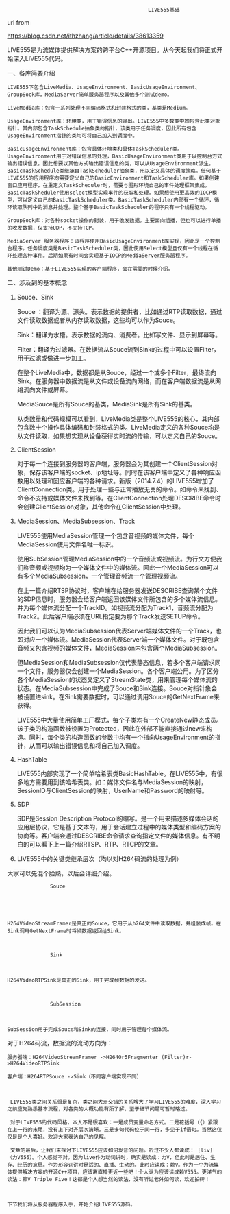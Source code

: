                                                   LIVE555基础

 
url from

https://blog.csdn.net/ithzhang/article/details/38613359


LIVE555是为流媒体提供解决方案的跨平台C++开源项目。从今天起我们将正式开始深入LIVE555代码。

 

一、各库简要介绍

    LIVE555下包含LiveMedia、UsageEnvironment、BasicUsageEnvironment、GroupSock库，MediaServer简单服务器程序以及其他多个测试demo。

    LiveMedia库：包含一系列处理不同编码格式和封装格式的类，基类是Medium。

    UsageEnvironment库：环境类，用于错误信息的输出。LIVE555中多数类中均包含此类对象指针。其内部包含TaskSchedule抽象类的指针，该类用于任务调度，因此所有包含UsageEnvironment指针的类均可将自己加入到调度中。

    BasicUsageEnvironment库：包含具体环境类和具体TaskScheduler类。UsageEnvironment用于对错误信息的处理，BasicUsageEnvironment类用于以控制台方式输出错误信息。因此想要以其他方式输出错误信息的类，可以从UsageEnvironment派生。BasicTaskSchedule类继承自TaskScheduler抽象类，用以定义具体的调度策略。任何基于LIVE555的应用程序均需要定义自己的BasicEnvironment和TaskScheduler库。如果创建窗口应用程序，在重定义TaskScheduler时，需要与图形环境自己的事件处理框架集成。BasicTaskSheduler使用select模型实现事件的获取和处理。如果想使用更高效的IOCP模型，可以定义自己的BasicTaskScheduler类。BasicTaskScheduler内部有一个循环，循环读取队列中的消息并处理。整个基于BasicTaskScheduler的程序只有一个线程驱动。

    GroupSock库：对各种socket操作的封装，用于收发数据。主要面向组播，但也可以进行单播的收发数据，仅支持UDP，不支持TCP。

    MediaServer 服务器程序：该程序使用BasicUsageEnvironment库实现，因此是一个控制台程序。任务调度类是BasicTaskScheduler类，因此使用Select模型且仅有一个线程在循环处理各种事件。后期如果有时间会实现基于IOCP的MediaServer服务器程序。

    其他测试Demo：基于LIVE555实现的客户端程序，会在需要的时候介绍。

 

二、涉及到的基本概念

 

1.  Souce、Sink

    Souce ：翻译为源、源头。表示数据的提供者，比如通过RTP读取数据，通过文件读取数据或者从内存读取数据，这些均可以作为Souce。

    Sink：翻译为水槽。表示数据的流向、消费者。比如写文件、显示到屏幕等。

    Filter：翻译为过滤器。在数据流从Souce流到Sink的过程中可以设置Filter，用于过滤或做进一步加工。

    在整个LiveMedia中，数据都是从Souce，经过一个或多个Filter，最终流向Sink。在服务器中数据流是从文件或设备流向网络，而在客户端数据流是从网络流向文件或屏幕。

 

    MediaSouce是所有Souce的基类，MediaSink是所有Sink的基类。

 

    从类数量和代码规模可以看到，LiveMedia类是整个LIVE555的核心，其内部包含数十个操作具体编码和封装格式的类。LiveMedia定义的各种Souce均是从文件读取，如果想实现从设备获得实时流的传输，可以定义自己的Souce。

 

2.  ClientSession

    对于每一个连接到服务器的客户端，服务器会为其创建一个ClientSession对象，保存该客户端的socket、ip地址等。同时在该客户端中定义了各种响应函数用以处理和回应客户端的各种请求。新版（2014.7.4）的LIVE555增加了ClientConnection类。用于处理一些与正常播放无关的命令。如命令未找到、命令不支持或媒体文件未找到等。在ClientConnection处理DESCRIBE命令时会创建ClientSession对象，其他命令在ClientSession中处理。

 

3.  MediaSession、MediaSubsession、Track

    LIVE555使用MediaSession管理一个包含音视频的媒体文件，每个MediaSession使用文件名唯一标识。

    使用SubSession管理MediaSession中的一个音频流或视频流。为行文方便我们称音频或视频均为一个媒体文件中的媒体流。因此一个MediaSession可以有多个MediaSubsession，一个管理音频流一个管理视频流。

    在上一篇介绍RTSP协议时，客户端在给服务器发送DESCRIBE查询某个文件的SDP信息时，服务器会给客户端返回该媒体文件所包含的多个媒体流信息。并为每个媒体流分配一个TrackID。如视频流分配为Track1，音频流分配为Track2。此后客户端必须在URL指定要为那个Track发送SETUP命令。

    因此我们可以认为MediaSubsession代表Server端媒体文件的一个Track，也即对应一个媒体流。MediaSession代表Server端一个媒体文件。对于既包含音频又包含视频的媒体文件，MediaSession内包含两个MediaSubsession。

    但MediaSession和MediaSubsession仅代表静态信息，若多个客户端请求同一个文件，服务器仅会创建一个MediaSession。各个客户端公用。为了区分各个MediaSession的状态又定义了StreamState类，用来管理每个媒体流的状态。在MediaSubsession中完成了Souce和Sink连接。Souce对指针象会被设置进sink。在Sink需要数据时，可以通过调用Souce的GetNextFrame来获得。

 

    LIVE555中大量使用简单工厂模式，每个子类均有一个CreateNew静态成员。该子类的构造函数被设置为Protected，因此在外部不能直接通过new来构造。同时，每个类的构造函数的参数中均有一个指向UsageEnvironment的指针，从而可以输出错误信息和将自己加入调度。

 

4. HashTable

    LIVE555内部实现了一个简单哈希表类BasicHashTable。在LIVE555中，有很多地方需要用到该哈希表类。如：媒体文件名与MediaSession的映射，SessionID与ClientSession的映射，UserName和Password的映射等。

 

5. SDP

    SDP是Session Description Protocol的缩写。是一个用来描述多媒体会话的应用层协议，它是基于文本的，用于会话建立过程中的媒体类型和编码方案的协商等。客户端会通过DESCRIBE命令请求查询指定文件的媒体信息。有不明白的可以看下上一篇介绍RTSP、RTP、RTCP的文章。

 

6.  LIVE555中的关键类继承层次（均以对H264码流的处理为例）

   大家可以先混个脸熟，以后会详细介绍。

                  Souce

                                                        

                            

    H264VideoStreamFramer是真正的Souce，它用于从h264文件中读取数据，并组装成帧。在Sink调用GetNextFrame时将帧数据返回给Sink。

 

                  Sink

                                  

    H264VideoRTPSink是真正的Sink，用于完成帧数据的发送。

 

                  SubSession

                                 

    SubSession用于完成Souce和Sink的连接，同时用于管理每个媒体流。

                                                                                                                              

对于H264码流，数据流的流动方向为：

    服务器端：H264VideoStreamFramer ->H264Or5Fragmenter (Filter)r->H264VideoRTPSink

    客户端：H264RTPSouce ->Sink（不同客户端实现不同）

 

     LIVE555类之间关系很是复杂，类之间犬牙交错的关系增大了学习LIVE555的难度，深入学习之前应先熟悉基本流程，对各类的大概功能有所了解，至于细节问题可暂时略过。 

     对于LIVE555的代码风格，本人不是很喜欢：一是成员变量命名方式。二是花括号（{）紧跟在上一行的末尾，没有上下对齐层次清晰。三是多句代码位于同一行，多见于if语句。当然这仅仅是是个人喜好。欢迎大家表达自己的见解。

     文章的最后，让我们来探讨下LIVE555应该如何发音的问题。听过不少人都读成： [liv]（力V555）。个人感觉不对。因为live作为动词讲时，确实是读成：力V，但此时是居住、生存、经历的意思。作为形容词讲时是活的、直播、生动的。此时应读成：赖V。作为一个为流媒体提供解决方案的开源C++项目，应该离直播更近一些吧！个人认为应该读成赖V555。更洋气的读法：赖V Triple Five！这都是个人想当然的读法，没有听过老外如何读，欢迎拍砖！

 

    下节我们将从服务器程序入手，开始介绍LIVE555源码。
